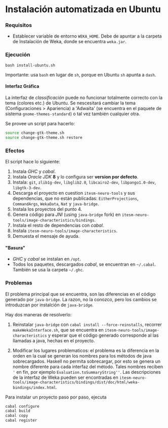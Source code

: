 Instalación automatizada en Ubuntu
==================================

### Requisitos

* Establecer variable de entorno `WEKA_HOME`. Debe de apuntar a la carpeta de Instalación de Weka,
  donde se encuentra `weka.jar`.


### Ejecución

`bash install-ubuntu.sh`

Importante: usa `bash` en lugar de `sh`, porque en Ubuntu `sh` apunta a `dash`.

#### Interfaz Gráfica

La interfaz de _classificación_ puede no funcionar totalmente correcto con la tema (colores etc.) de Ubuntu.
Se nescesitará cambiar la tema (Configuraciones > Apariencia) a 'Adwaita' (se encuentra en el paquete de sistema
`gnome-themes-standard`) o tal vez también cualquier otra.

Se provee un script para hacerlo:
```bash
source change-gtk-theme.sh
source change-gtk-theme.sh restore
```



### Efectos

El script hace lo siguiente:

1. Instala _GHC_ y _cabal_.
2. Instala _Oracle JDK_ __8__ y lo configura ser __version por defecto__.
3. Instala: `git`, `zlib1g-dev`, `libglib2.0`, `libcairo2-dev`, `libpango1.0-dev`, `libgtk-3-dev`.
4. Descarga el proyecto en cuestion `itesm-neuro-tools` y sus dependencias, que no están publicadas:
   `EitherProjections`, `CommandArgs`, `WekaData`, `Nat` y `java-bridge`.
5. Instala los proyectos del punto 4.
6. Genera código para _JNI_ (using `java-bridge` fork) en `itesm-neuro-tools/image-characteristics/bindings`.
7. Instala el resto de dependencias con _cabal_.
8. Instala `itesm-neuro-tools/image-characteristics`.
9. Demuesta el mensaje de ayuda.

#### "Basura"

* _GHC_ y _cabal_ se instalan en `/opt`.
* Todos los paquetes, descargados _cabal_, se encuentran en `~/.cabal`.
  También se usa la carpeta `~/.ghc`.

### Problemas

El problema principal que se encuentra, son las diferencias en el código generado por `java-bridge`.
La razon, no la conozco, pero los cambios se introduzcan por instalción de `java-bridge`.

Hay dos maneras de resolverlo:

1. Reinstalar `java-bridge` con `cabal install --force-reinstalls`, recorrer `makeWekaInterface.sh`, que se encuentra
   en `itesm-neuro-tools/image-characteristics` y esperar que el código generado corresponde al las llamadas a java,
   hechas en el proyecto.

2. Modificar los lugares problematicos: el problema es la diferencia en la orden en la cual se generan los nombres para
   los métodos de java sobrecargados. Haskell no permita sobrecargar, por esto se genera un nombre diferente para
   cada interfaz del método. Tales nombres reciben `'` en fin, por ejemplo `Evaluation.toSummaryString''`.
   Las descripciones de la interfaz de Weka pueden ser encontradas en
   `itesm-neuro-tools/image-characteristics/bindings/dist/doc/html/weka-bindings/index.html`.

Para instalar un proyecto paso por paso, ejecuta

```bash
cabal configure
cabal build
cabal copy
cabal register
```

